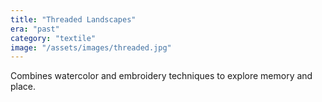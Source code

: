 ```yaml
---
title: "Threaded Landscapes"
era: "past"
category: "textile"
image: "/assets/images/threaded.jpg"
---
```


Combines watercolor and embroidery techniques to explore memory and place.
